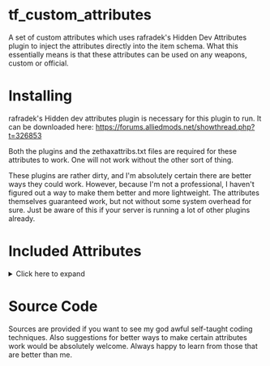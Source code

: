 # tf_custom_attributes
A set of custom attributes which uses rafradek's Hidden Dev Attributes plugin to inject the attributes directly into the item schema. What this essentially means is that these attributes can be used on any weapons, custom or official.

# Installing

rafradek's Hidden dev attributes plugin is necessary for this plugin to run. It can be downloaded here: https://forums.alliedmods.net/showthread.php?t=326853

Both the plugins and the zethaxattribs.txt files are required for these attributes to work. One will not work without the other sort of thing.

These plugins are rather dirty, and I'm absolutely certain there are better ways they could work. However, because I'm not a professional, I haven't figured out a way to make them better and more lightweight. The attributes themselves guaranteed work, but not without some system overhead for sure. Just be aware of this if your server is running a lot of other plugins already.

# Included Attributes

<details> <p>
  <summary> Click here to expand </summary>

```
"fire rate bonus after deploy" #5201
  Grants the given weapon a given fire rate bonus for the first 3 seconds after deploying
    0.75 = 25% fire rate bonus for the first 3 seconds after deploying
  TO DO: Make a convar that controls duration

"fire rate bonus on primary" #5200
  Grants your primary weapon the given fire rate bonus
    0.9 = 10% fire rate bonus on the primary weapon

"reload rate bonus on primary" #4999
  Grants your primary weapon the given reload rate bonus
    0.9 = 10% reload rate bonus on the primary weapon
 
"kill with any weapon reloads" #5204
  Instantly reloads the given amount of ammo into a weapon's clip on kill, regardless of what weapon got the kill. 
    2 = 2 rounds loaded into the clip.
  Respects "While Active" rules.

"percent damage done heals" #5205
  A given percent of damage dealt is returned as health. 
    0.25 = 25% damage returned as health
    
"heal for healing done" #5206
  A given percent of healing done to other players is returned as health.
    0.25 = 25% healing done restores health

"bullets ignite at close range" #5207
  Allows a weapon to ignite enemies for a given duration if they are within 500 HU.
    2 = 2 seconds of burn
  TO DO: Make a convar that controls range of ignition

"damage resistance while aiming" #5208
  Multiplies damage taken by the given value while aiming the sniper rifle/spinning the minigun.
    0.8 = 20% damage resistance while aiming/spun up

"ramping damage resistance while aiming" #5209
  Same as above, but instead ramps up over the course of 2 seconds after aiming/spinning up.
    0.2 = 20% damage resistance at maximum
  This damage resistance will decay while being healed, at the same rate as it ramps up.

"speed bonus while capping" #5210
  Multiplies movement speed by the given amount while doing an objective (capturing a point, carrying the intelligence, etc.)
    1.15 = 15% movement speed bonus while capping

"healing bonus with reduced health" #5211
  Multiplies healing received by the given amount, scaling with current health compared to maximum health.
    0.2 = 20% maximum healing bonus
    -0.2 = = 20% maximum healing penalty

"damage penalty after sticky arm" #5212
  Multiplies damage dealt by the given amount for the first second after the most recent stickybomb fired arms.
    0.8 = 20% damage penalty for the first second after arming
  TO DO: Make a convar that allows for adjusting duration

"crit vs gassed players" #5213
  Does what it says on the tin.
    1 = Enabled
 
"damage resistance while disguised" #5214
  Multiplies damage taken by the given amount while disguised.
    0.8 = 20% damage resistance while disguised

"reduce ubercharge build rate above threshold" #5215
  Reduces ubercharge build rate by 50% when patient is above the given overheal amount.
    1.2 = 120% health, or 20% overheal on a patient, will halve build rate.
  This will not overwrite the default build rate penalty when a patient is above 142.5% health.

"decaying dmg penalty after sticky arm" #5216
  Multiplies damage dealt by the given amount for the first second after the most recent stickybomb fired arms.
  This multiplier will scale down linearly over the first second after firing.
    0.8 = 20% decaying damage penalty

"remove overheal on hit" #5217
  Adds the victim's overhealed health to damage dealt.
    1 = Enabled

"apply healing received penalty on hit" #5218
  Inflicts a healing debuff on the victim for 5 seconds. This debuff multiplies healing received by the given amount. Applies to mediguns, dispensers, and medkits.
    0.8 = 20% reduction in healing for 5 seconds.
  TO DO: Make a convar for adjusting the duration

"damage bonus vs stunned players" #5219
  Multiplies damage dealt to slowed or stunned players. 
    1.2 = 20% damage bonus vs stunned players
 
"speed boost on hit burning player" #5220
  Grants a speed boost for the given duration after hitting a burning player.
    3.0 = 3 second speed boost for hitting a burning player.

"remove afterburn on hit" #5221
  Extinguishes a burning victim on hit.
    1 = Enabled.

"heal on kill any weapon" #5222
  When a kill is made with any weapon, the killer is healed for the given amount. This can overheal up to 150%.
    25 = 25 health on kill with any weapon
  Will not respect "While Active" rules. There's an attribute for that already in game.

"heal on assist" #5223
  Assisting in a kill will heal for the given amount. This can overheal up to 150%.
  Respects "While Active" rules.
```

</p>
</details>

# Source Code

Sources are provided if you want to see my god awful self-taught coding techniques. Also suggestions for better ways to make certain attributes work would be absolutely welcome. Always happy to learn from those that are better than me.
